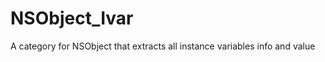 NSObject_Ivar
=============

A category for NSObject that extracts all instance variables info and value
